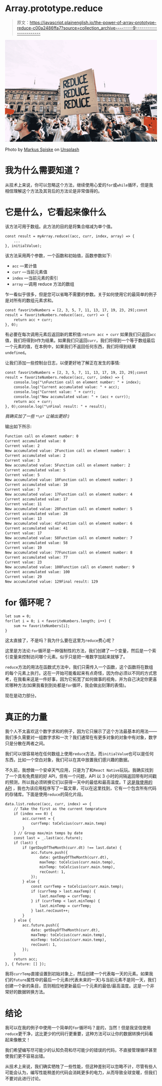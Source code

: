 # Array.prototype.reduce

> 原文：<https://javascript.plainenglish.io/the-power-of-array-prototype-reduce-c00a2486ffa7?source=collection_archive---------9----------------------->

![](img/2cc2d79455ba6984f90ac8a41fe4ce19.png)

Photo by [Markus Spiske](https://unsplash.com/@markusspiske?utm_source=medium&utm_medium=referral) on [Unsplash](https://unsplash.com?utm_source=medium&utm_medium=referral)

# 我为什么需要知道？

从技术上来说，你可以忽略这个方法，继续使用心爱的`for`或`while`循环，但是我相信理解这个方法及其背后的方法论是非常值得的。

# 它是什么，它看起来像什么

该方法可用于数组。此方法的目的是将集合缩减为单个值。

```
const result = myArray.reduce((acc, curr, index, array) => {
    ...
}, initialValue);
```

该方法采用两个参数，一个函数和初始值，函数参数如下:

*   `acc` —累计值
*   `curr` —当前元素值
*   `index` —当前元素的索引
*   `array` —调用 reduce 方法的数组

乍一看似乎很多，但是您可以省略不需要的参数。关于如何使用它的最简单的例子是对所有的数组元素求和。

```
const favoriteNumbers = [2, 3, 5, 7, 11, 13, 17, 19, 23, 29];const result = favoriteNumbers.reduce((acc, curr) => {
    return acc + curr; 
}, 0);
```

有必要在每次调用元素后返回新的累积值:`return acc + curr`
如果我们只返回`acc`值，我们将得到`0`作为结果。如果我们只返回`curr`，我们将得到一个等于数组最后一个元素的值，在本例中，如果我们不返回任何东西，我们将得到结果`undefined`。

让我们添加一些控制台日志，以便更好地了解正在发生的事情:

```
const favoriteNumbers = [2, 3, 5, 7, 11, 13, 17, 19, 23, 29];const result = favoriteNumbers.reduce((acc, curr, index) => {
    console.log("\nFunction call on element number: " + index);
    console.log("Current accumulated value: " + acc);
    console.log("Current value: " + curr);
    console.log("New accumulated value: " + (acc + curr));
    return acc + curr;
}, 0);console.log("\nFinal result: " + result);
```

*我确实加了一些* `*\n*` *让输出更好:)*

输出如下所示:

```
Function call on element number: 0
Current accumulated value: 0
Current value: 2
New accumulated value: 2Function call on element number: 1
Current accumulated value: 2
Current value: 3
New accumulated value: 5Function call on element number: 2
Current accumulated value: 5
Current value: 5
New accumulated value: 10Function call on element number: 3
Current accumulated value: 10
Current value: 7
New accumulated value: 17Function call on element number: 4
Current accumulated value: 17
Current value: 11
New accumulated value: 28Function call on element number: 5
Current accumulated value: 28
Current value: 13
New accumulated value: 41Function call on element number: 6
Current accumulated value: 41
Current value: 17
New accumulated value: 58Function call on element number: 7
Current accumulated value: 58
Current value: 19
New accumulated value: 77Function call on element number: 8
Current accumulated value: 77
Current value: 23
New accumulated value: 100Function call on element number: 9
Current accumulated value: 100
Current value: 29
New accumulated value: 129Final result: 129
```

# for 循环呢？

```
let sum = 0;
for(let i = 0; i < favoriteNumbers.length; i++) {
    sum += favoriteNumbers[i];
}
```

这太直接了，不是吗？我为什么要在这里为`reduce`费心呢？

这里是方法论:`for`循环是一种强制性的方法，我们创建了一个变量，然后是一个索引变量来控制访问哪个元素。似乎只是把一堆数字加起来就够了。

`reduce`方法的用法在函数式方法中，我们只需传入一个函数，这个函数将在数组的每个元素上执行。这在一开始可能看起来有点奇怪，因为你必须以不同的方式思考，在我看来这是一件好事，因为它拓宽了如何做事的视角，并为自己决定你更喜欢哪种方法(如果我看到到处都是`for`循环，我会做出刻薄的表情)。

现在是动力部分。

# 真正的力量

我个人不太喜欢这个数字求和的例子，因为它只展示了这个方法最基本的用法——我们多久需要对一组数字求和一次？我们通常在有更多对象的对象中有对象，数字只是分散在两者之间。

我们可以很容易地在任何数组上使用`reduce`方法，而`initialValue`也可以是任何东西，比如一个空白对象，我们可以在其中放置我们感兴趣的数据。

不久前，我想做一个安卓天气应用，只是为了和`React Native`玩玩。我确实找到了一个具有免费层的好 API，但有一个问题，API 以 3 小时的间隔返回带有时间戳的预测，所以我必须转换它们以获得一天中的最低和最高温度。T [这是我使用的 API](https://openweathermap.org/forecast5) ，我也为该应用程序写了一篇文章，可以在这里找到，它有一个包含所有代码的存储库。下面是使用`reduce`的简化片段。

```
data.list.reduce((acc, curr, index) => {
    // Take the first as the current temprature
    if (index === 0) {
        acc.current = {
            currTemp: toCelcius(curr.main.temp)
        }
    } // Group max/min temps by date
    const last = _.last(acc.future);
    if (last) {
        if (getDayOfTheMonth(curr.dt) !== last.date) {
            acc.future.push({
                date: getDayOfTheMonth(curr.dt),
                maxTemp: toCelcius(curr.main.temp),
                minTemp: toCelcius(curr.main.temp),
                recCount: 1,
            });
        } else {
            const currTemp = toCelcius(curr.main.temp);
            if (currTemp > last.maxTemp) {
                last.maxTemp = currTemp;
            } if (currTemp < last.minTemp) {
                last.minTemp = currTemp;
            } last.recCount++;
        }
    } else {
        acc.future.push({
            date: getDayOfTheMonth(curr.dt),
            maxTemp: toCelcius(curr.main.temp),
            minTemp: toCelcius(curr.main.temp),
            recCount: 1,
        });
    }
    return acc;
}, { future: [] });
```

我将`currTemp`直接设置到初始对象上，然后创建一个代表每一天的元素。如果我们的`future`属性中的最后一个元素(代表未来的一天)与当前元素不是同一天，我们创建一个新的条目，否则相应地更新最后一个元素的最低/最高温度。这是一个非常好的数据转换方法。

# 结论

我可以在我的例子中使用一个简单的`for`循环吗？是的，当然！但是我坚信使用`reduce`更干净，这比更少的代码行更重要，这种方法可以让你的数据转换代码看起来像散文！

我们希望编写尽可能少的认知负荷和尽可能少的错误的代码，不直接管理循环甚至使我们更不容易出错。

从技术上来说，我们确实牺牲了一些性能，但这种差别可以忽略不计，尽管有些人可能会认为，编写性能稍差的代码会消耗更多的电力，从而导致全球变暖，但我们不要对此进行讨论。